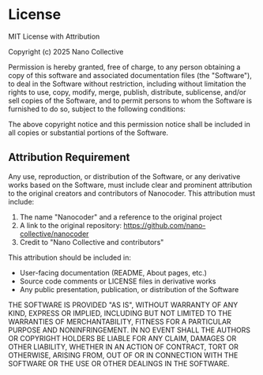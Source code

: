 # License

MIT License with Attribution

Copyright (c) 2025 Nano Collective

Permission is hereby granted, free of charge, to any person obtaining a copy
of this software and associated documentation files (the "Software"), to deal
in the Software without restriction, including without limitation the rights
to use, copy, modify, merge, publish, distribute, sublicense, and/or sell
copies of the Software, and to permit persons to whom the Software is
furnished to do so, subject to the following conditions:

The above copyright notice and this permission notice shall be included in all copies or substantial portions of the Software.

## Attribution Requirement

Any use, reproduction, or distribution of the Software, or any derivative works based on the Software, must include clear and prominent attribution to the original creators and contributors of Nanocoder. This attribution must include:

1. The name "Nanocoder" and a reference to the original project
2. A link to the original repository: https://github.com/nano-collective/nanocoder
3. Credit to "Nano Collective and contributors"

This attribution should be included in:

- User-facing documentation (README, About pages, etc.)
- Source code comments or LICENSE files in derivative works
- Any public presentation, publication, or distribution of the Software

THE SOFTWARE IS PROVIDED "AS IS", WITHOUT WARRANTY OF ANY KIND, EXPRESS OR
IMPLIED, INCLUDING BUT NOT LIMITED TO THE WARRANTIES OF MERCHANTABILITY,
FITNESS FOR A PARTICULAR PURPOSE AND NONINFRINGEMENT. IN NO EVENT SHALL THE
AUTHORS OR COPYRIGHT HOLDERS BE LIABLE FOR ANY CLAIM, DAMAGES OR OTHER
LIABILITY, WHETHER IN AN ACTION OF CONTRACT, TORT OR OTHERWISE, ARISING FROM,
OUT OF OR IN CONNECTION WITH THE SOFTWARE OR THE USE OR OTHER DEALINGS IN THE
SOFTWARE.

